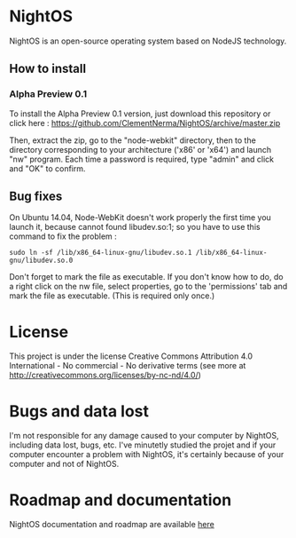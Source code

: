 # NightOS

NightOS is an open-source operating system based on NodeJS technology.

## How to install

### Alpha Preview 0.1

To install the Alpha Preview 0.1 version, just download this repository or click here : https://github.com/ClementNerma/NightOS/archive/master.zip

Then, extract the zip, go to the "node-webkit" directory, then to the directory corresponding to your architecture ('x86' or 'x64') and launch "nw" program.
Each time a password is required, type "admin" and click and "OK" to confirm.

## Bug fixes

On Ubuntu 14.04, Node-WebKit doesn't work properly the first time you launch it, because cannot found libudev.so:1; so you have to use this command to fix the problem :

```sudo ln -sf /lib/x86_64-linux-gnu/libudev.so.1 /lib/x86_64-linux-gnu/libudev.so.0```

Don't forget to mark the file as executable. If you don't know how to do, do a right click on the nw file, select properties, go to the 'permissions' tab and mark the file as executable. (This is required only once.)

# License

This project is under the license Creative Commons Attribution 4.0 International - No commercial - No derivative terms (see more at http://creativecommons.org/licenses/by-nc-nd/4.0/)

# Bugs and data lost

I'm not responsible for any damage caused to your computer by NightOS, including data lost, bugs, etc.
I've minutetly studied the projet and if your computer encounter a problem with NightOS, it's certainly because of your computer and not of NightOS.

# Roadmap and documentation

NightOS documentation and roadmap are available [here](https://github.com/ClementNerma/NightOS/wiki)

